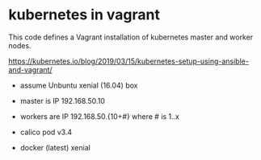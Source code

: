 # kubernetes in vagrant

This code defines a Vagrant installation of kubernetes master and worker nodes.

https://kubernetes.io/blog/2019/03/15/kubernetes-setup-using-ansible-and-vagrant/

- assume Unbuntu xenial (16.04) box
- master is IP 192.168.50.10
- workers are IP 192.168.50.{10+#} where # is 1..x

- calico pod v3.4
- docker (latest) xenial